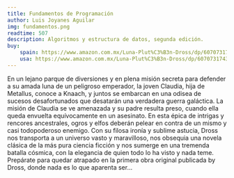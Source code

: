 ```yaml
---
title: Fundamentos de Programación
author: Luis Joyanes Aguilar
img: fundamentos.png
readtime: 507
description: Algoritmos y estructura de datos, segunda edición.
buy:
    spain: https://www.amazon.com.mx/Luna-Plut%C3%B3n-Dross/dp/6070731743
    usa: https://www.amazon.com.mx/Luna-Plut%C3%B3n-Dross/dp/6070731743
---
```


En un lejano parque de diversiones y en plena misión secreta para defender a su amada luna de un peligroso emperador, la joven Claudia, hija de Metallus, conoce a Knaach, y juntos se embarcan en una odisea de sucesos desafortunados que desatarán una verdadera guerra galáctica. 
La misión de Claudia se ve amenazada y su padre resulta preso, cuando ella queda envuelta equívocamente en un asesinato. 
En esta épica de intrigas y rencores ancestrales, ogros y elfos deberán pelear en contra de un mismo y casi todopoderoso enemigo. 
Con su filosa ironía y sublime astucia, Dross nos transporta a un universo vasto y maravilloso, nos obsequia una novela clásica de la más pura ciencia ficción y nos sumerge en una tremenda batalla cósmica, con la elegancia de quien todo lo ha visto y nada teme. Prepárate para quedar atrapado en la primera obra original publicada by Dross, donde nada es lo que aparenta ser…